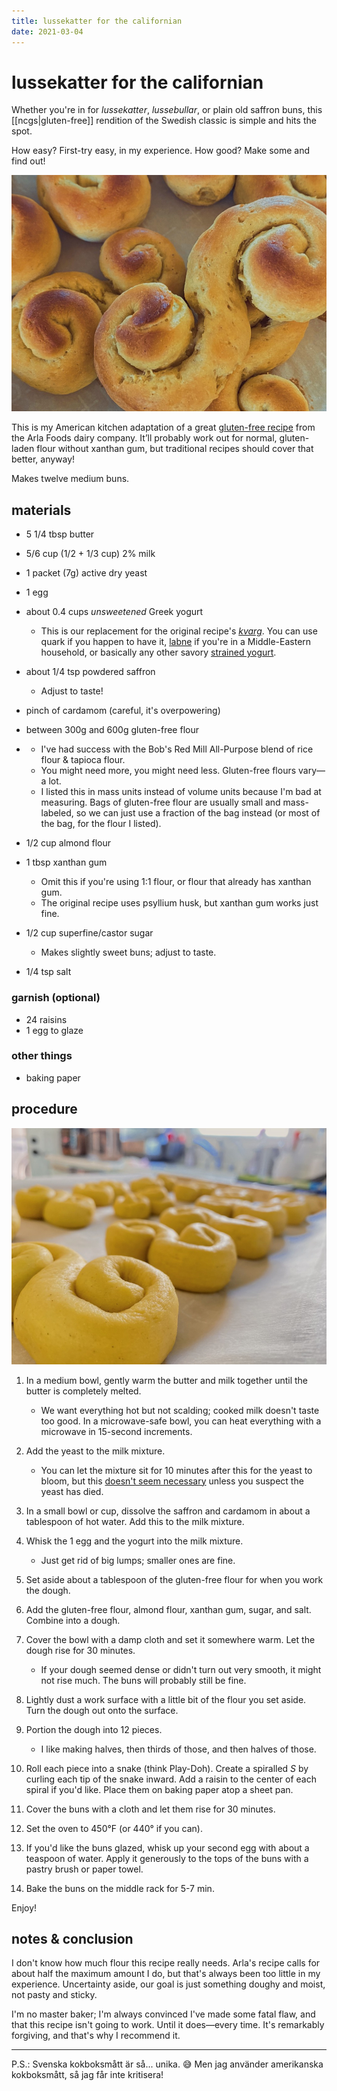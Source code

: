 ```yaml
---
title: lussekatter for the californian
date: 2021-03-04
---
```

# lussekatter for the californian

Whether you're in for *lussekatter*, *lussebullar*, or plain old saffron buns, this \[[ncgs|gluten-free]] rendition of the Swedish classic is simple and hits the spot.

How easy? First-try easy, in my experience. How good? Make some and find out!

![some of my results (slightly overbaked, oops!)](/assets/recipes/lussekatter-baked.jpg)

This is my American kitchen adaptation of a great [gluten-free recipe](https://www.arla.se/recept/glutenfria-lussekatter/) from the Arla Foods dairy company. It’ll probably work out for normal, gluten-laden flour without xanthan gum, but traditional recipes should cover that better, anyway!

Makes twelve medium buns.

## materials

* 5 1/4 tbsp butter
* 5/6 cup (1/2 + 1/3 cup) 2% milk
* 1 packet (7g) active dry yeast
* 1 egg
* about 0.4 cups *unsweetened* Greek yogurt

  * This is our replacement for the original recipe's *[kvarg](https://en.wikipedia.org/wiki/Quark_(dairy_product))*. You can use quark if you happen to have it, [labne](https://en.wikipedia.org/wiki/Strained_yogurt#West_Asia_&_East_Mediterranean) if you're in a Middle-Eastern household, or basically any other savory [strained yogurt](https://en.wikipedia.org/wiki/Strained_yogurt).
* about 1/4 tsp powdered saffron

  * Adjust to taste!
* pinch of cardamom (careful, it's overpowering)
* between 300g and 600g gluten-free flour
* * I've had success with the Bob's Red Mill All-Purpose blend of rice flour & tapioca flour.
  * You might need more, you might need less. Gluten-free flours vary—a lot.
  * I listed this in mass units instead of volume units because I'm bad at measuring. Bags of gluten-free flour are usually small and mass-labeled, so we can just use a fraction of the bag instead (or most of the bag, for the flour I listed).
* 1/2 cup almond flour
* 1 tbsp xanthan gum

  * Omit this if you're using 1:1 flour, or flour that already has xanthan gum.
  * The original recipe uses psyllium husk, but xanthan gum works just fine.
* 1/2 cup superfine/castor sugar

  * Makes slightly sweet buns; adjust to taste.
* 1/4 tsp salt

### garnish (optional)

* 24 raisins
* 1 egg to glaze

### other things

* baking paper

## procedure

![squishy dough!](/assets/recipes/lussekatter-unbaked.jpg)

1. In a medium bowl, gently warm the butter and milk together until the butter is completely melted.

   * We want everything hot but not scalding; cooked milk doesn't taste too good. In a microwave-safe bowl, you can heat everything with a microwave in  15-second increments.
2. Add the yeast to the milk mixture.

   * You can let the mixture sit for 10 minutes after this for the yeast to bloom, but this [doesn't seem necessary](https://www.kingarthurbaking.com/blog/2015/09/25/active-dry-yeast) unless you suspect the yeast has died.
3. In a small bowl or cup, dissolve the saffron and cardamom in about a tablespoon of hot water. Add this to the milk mixture.
4. Whisk the 1 egg and the yogurt into the milk mixture.

   * Just get rid of big lumps; smaller ones are fine.
5. Set aside about a tablespoon of the gluten-free flour for when you work the dough.
6. Add the gluten-free flour, almond flour, xanthan gum, sugar, and salt. Combine into a dough.
7. Cover the bowl with a damp cloth and set it somewhere warm. Let the dough rise for 30 minutes.

   * If your dough seemed dense or didn't turn out very smooth, it might not rise much. The buns will probably still be fine.
8. Lightly dust a work surface with a little bit of the flour you set aside. Turn the dough out onto the surface.
9. Portion the dough into 12 pieces.

   * I like making halves, then thirds of those, and then halves of those.
10. Roll each piece into a snake (think Play-Doh). Create a spiralled *S* by curling each tip of the snake inward. Add a raisin to the center of each spiral if you'd like. Place them on baking paper atop a sheet pan.
11. Cover the buns with a cloth and let them rise for 30 minutes.
12. Set the oven to 450°F (or 440° if you can).
13. If you'd like the buns glazed, whisk up your second egg with about a teaspoon of water. Apply it generously to the tops of the buns with a pastry brush or paper towel.
14. Bake the buns on the middle rack for 5-7 min.

Enjoy!

## notes & conclusion

I don't know how much flour this recipe really needs.  Arla's recipe calls for about half the maximum amount I do, but that's always been too little in my experience. Uncertainty aside, our goal is just something doughy and moist, not pasty and sticky.

I'm no master baker; I'm always convinced I've made some fatal flaw, and that this recipe isn't going to work. Until it does—every time. It's remarkably forgiving, and that's why I recommend it.

- - -

P.S.: Svenska kokboksmått är så... unika. 😅 Men jag använder amerikanska kokboksmått, så jag får inte kritisera!